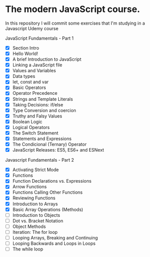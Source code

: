 # The modern JavaScript course.

In this repository I will commit some exercises that I'm studying in a Javascript Udemy course

JavaScript Fundamentals - Part 1
- [x] Section Intro
- [x] Hello World!
- [x] A brief Introduction to JavaScript
- [x] Linking a JavaScript file
- [x] Values and Variables
- [x] Data types
- [x] let, const and var
- [x] Basic Operators
- [x] Operator Precedence
- [x] Strings and Template Literals
- [x] Taking Decisions: if/else
- [x] Type Conversion and coercion
- [x] Truthy and Falsy Values
- [x] Boolean Logic
- [x] Logical Operators
- [x] The Switch Statement
- [x] Statements and Expressions
- [x] The Condicional (Ternary) Operator
- [x] JavaScript Releases: ES5, ES6+ and ESNext

Javascript Fundamentals - Part 2

- [x] Activating Strict Mode
- [x] Functions
- [x] Function Declarations vs. Expressions
- [x] Arrow Functions
- [x] Functions Calling Other Functions
- [x] Reviewing Functions
- [x] Introduction to Arrays
- [x] Basic Array Operations (Methods)
- [ ] Introduction to Objects
- [ ] Dot vs. Bracket Notation
- [ ] Object Methods
- [ ] Iteration: The for loop
- [ ] Looping Arrays, Breaking and Continuing
- [ ] Looping Backwards and Loops in Loops
- [ ] The while loop
